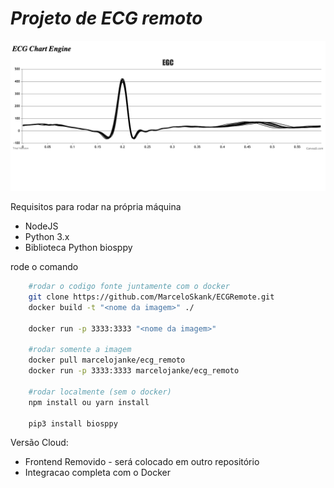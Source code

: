<h1><i>Projeto de ECG remoto</i></h1>

![alt text](img.png)

<p>Requisitos para rodar na própria máquina </p>
<ul>   
    <li>NodeJS</li>
    <li>Python 3.x</li>
    <li>Biblioteca Python biosppy</li>
</ul>

rode o comando
<br>

```bash
    #rodar o codigo fonte juntamente com o docker 
    git clone https://github.com/MarceloSkank/ECGRemote.git
    docker build -t "<nome da imagem>" ./

    docker run -p 3333:3333 "<nome da imagem>"

    #rodar somente a imagem 
    docker pull marcelojanke/ecg_remoto
    docker run -p 3333:3333 marcelojanke/ecg_remoto

    #rodar localmente (sem o docker) 
    npm install ou yarn install
    
    pip3 install biosppy 
```
Versão Cloud:
<ul>
    <li>Frontend Removido - será colocado em outro repositório</li>
    <li>Integracao completa com o Docker</li>
</ul>   
